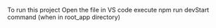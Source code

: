 To run this project
Open the file in VS code
execute npm run devStart command (when in root_app directory)
